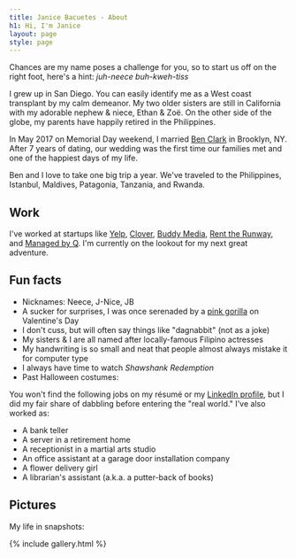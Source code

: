 ```yaml
---
title: Janice Bacuetes - About
h1: Hi, I'm Janice
layout: page
style: page
---
```


Chances are my name poses a challenge for you, so to start us off on the right foot, here's a hint: *juh-neece buh-kweh-tiss*

I grew up in San Diego. You can easily identify me as a West coast transplant by my calm demeanor.  My two older sisters are still in California with my adorable nephew & niece, Ethan & Zoë. On the other side of the globe, my parents have happily retired in the Philippines.

In May 2017 on Memorial Day weekend, I married [Ben Clark](https://clarkbk.com/) in Brooklyn, NY. After 7 years of dating, our wedding was the first time our families met and one of the happiest days of my life.

Ben and I love to take one big trip a year. We've traveled to the Philippines, Istanbul, Maldives, Patagonia, Tanzania, and Rwanda.

## Work

I've worked at startups like [Yelp](http://www.yelp.com/nyc), [Clover](https://www.clover.com/), [Buddy Media](http://www.exacttarget.com/products/social-media-marketing/buddy-media), [Rent the Runway](https://www.renttherunway.com/), and [Managed by Q](https://www.managedbyq.com/). I'm currently on the lookout for my next great adventure.


## Fun facts

* Nicknames: Neece, J-Nice, JB
* A sucker for surprises, I was once serenaded by a [pink gorilla](http://files.juhneece.com/vday2013.jpg) on Valentine's Day
* I don't cuss, but will often say things like "dagnabbit" (not as a joke)
* My sisters & I are all named after locally-famous Filipino actresses
* My handwriting is so small and neat that people almost always mistake it for computer type
* I always have time to watch *Shawshank Redemption*
* Past Halloween costumes: <span id="halloween_costume" style="display:none">Michael Jackson</span>

You won't find the following jobs on my résumé or my [LinkedIn profile](https://www.linkedin.com/in/jbacuetes
), but I did my fair share of dabbling before entering the "real world." I've also worked as:

* A bank teller
* A server in a retirement home
* A receptionist in a martial arts studio
* An office assistant at a garage door installation company
* A flower delivery girl
* A librarian's assistant (a.k.a. a putter-back of books)

## Pictures

My life in snapshots:

{% include gallery.html %}

